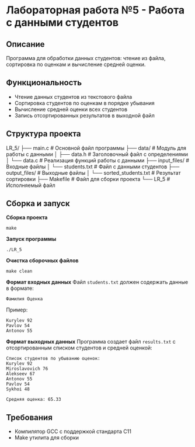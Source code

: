 # Лабораторная работа №5 - Работа с данными студентов

## Описание

Программа для обработки данных студентов: чтение из файла, сортировка по оценкам и вычисление средней оценки.

## Функциональность

- Чтение данных студентов из текстового файла
- Сортировка студентов по оценкам в порядке убывания  
- Вычисление средней оценки всех студентов
- Запись отсортированных результатов в выходной файл

## Структура проекта

LR_5/
├── main.c              # Основной файл программы
├── data/               # Модуль для работы с данными
│   ├── data.h         # Заголовочный файл с определениями
│   └── data.c         # Реализация функций работы с данными
├── input_files/        # Входные файлы
│   └── students.txt   # Файл с данными студентов
├── output_files/       # Выходные файлы
│   └── sorted_students.txt # Результат сортировки
├── Makefile           # Файл для сборки проекта
└── LR_5              # Исполняемый файл

## Сборка и запуск
**Сборка проекта**
``` Shell script
make
```
**Запуск программы**
``` Shell script
./LR_5
```
**Очистка сборочных файлов**
``` Shell script
make clean
```
**Формат входных данных**
Файл `students.txt` должен содержать данные в формате:
``` Plain text
Фамилия Оценка
```
Пример:
``` Plain text
Kurylev 92
Pavlov 54
Antonov 55
```
**Формат выходных данных**
Программа создает файл `results.txt` с отсортированным списком студентов и средней оценкой:
```
Список студентов по убыванию оценок:
Kurylev 92
Miroslavovich 76
Alekseev 67
Antonov 55
Pavlov 54
Sykhoi 48

Средняя оценка: 65.33
```

## Требования

- Компилятор GCC с поддержкой стандарта C11
- Make утилита для сборки
